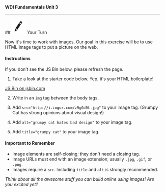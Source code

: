 **WDI Fundamentals Unit 3**

---

##![Your Turn](../assets/exercise.png) Your Turn


Now it's time to work with images. Our goal in this exercise will be to use HTML image tags to put a picture on the web.

#### Instructions
If you don't see the JS Bin below, please refresh the page.

1) Take a look at the starter code below. Yep, it's your HTML boilerplate!

<a class="jsbin-embed" href="http://jsbin.com/jemeyex/embed?html,output&height=600px">JS Bin on jsbin.com</a><script src="http://static.jsbin.com/js/embed.min.js?3.35.11"></script>

2) Write in an `img` tag between the body tags.

3) Add `src="http://i.imgur.com/z9gGd0t.jpg"` to your image tag. (Grumpy Cat has strong opinions about visual design!)

4) Add `alt="grumpy cat hates bad design"` to your image tag.

5) Add `title="grumpy cat"` to your image tag.


#### Important to Remember

* Image elements are self-closing; they don't need a closing tag.
* Image URLs must end with an image extension; usually `.jpg`, `.gif`, or `.png`.
* Images require a `src`. Including `title` and `alt` is strongly recommended.

*Think about all the awesome stuff you can build online using images! Are you excited yet?*
